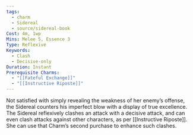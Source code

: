 ```yaml
---
tags:
  - charm
  - Sidereal
  - source/sidereal-book
Cost: 4m, 1wp
Mins: Melee 5, Essence 3
Type: Reflexive
Keywords:
  - Clash
  - Decisive-only
Duration: Instant
Prerequisite Charms:
  - "[[Fateful Exchange]]"
  - "[[Instructive Riposte]]"
---
```

Not satisfied with simply revealing the weakness of her enemy’s offense, the Sidereal counters his imperfect blow with a display of true excellence. The Sidereal reflexively clashes an attack with a decisive attack, and can even clash attacks against other characters, as per [[Instructive Riposte]]. She can use that Charm’s second purchase to enhance such clashes.